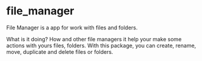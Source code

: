 # file_manager

File Manager is a app for work with files and folders.

What is it doing? How and other file managers it help your make some actions with yours files, folders. With this package, you can create, rename, move, duplicate and delete files or folders.
